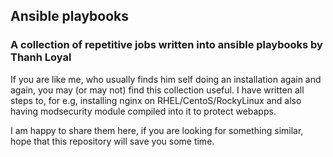 ## Ansible playbooks

### A collection of repetitive jobs written into ansible playbooks by Thanh Loyal

If you are like me, who usually finds him self doing an installation again and again, you may (or may not) 
find this collection useful. I have written all steps to, for e.g, installing nginx on RHEL/CentoS/RockyLinux
and also having modsecurity module compiled into it to protect webapps.

I am happy to share them here, if you are looking for something similar, hope that this repository will save you some time.

